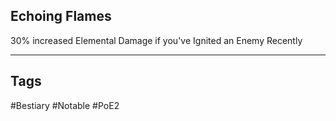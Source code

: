 ## Echoing Flames
30% increased Elemental Damage if you've Ignited an Enemy Recently

---
## Tags
#Bestiary
#Notable
#PoE2
